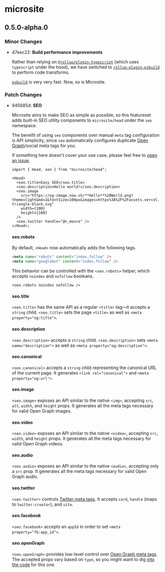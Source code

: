 # microsite

## 0.5.0-alpha.0
### Minor Changes

- 47eec22: **Build performance improvements**
  
  Rather than relying on [`@rollup/plugin-typescript`](https://github.com/rollup/plugins/tree/master/packages/typescript) (which uses `typescript` under the hood), we have switched to [`rollup-plugin-esbuild`](https://github.com/egoist/rollup-plugin-esbuild) to perform code transforms.
  
  [`esbuild`](https://github.com/evanw/esbuild) is very very fast. Now, so is Microsite.

### Patch Changes

- 945685d: **SEO**
  
  Microsite aims to make SEO as simple as possible, so this featureset adds built-in SEO utility components to `microsite/head` under the `seo` namespace.
  
  The benefit of using `seo` components over manual `meta` tag configuration is API simplicity, since `seo` automatically configures duplicate [Open Graph](https://ogp.me/)/social meta tags for you.
  
  If something here doesn't cover your use case, please feel free to [open an issue](https://github.com/natemoo-re/microsite/issues/new).
  
  ```tsx
  import { Head, seo } from "microsite/head";
  
  <Head>
    <seo.title>Easy SEO</seo.title>
    <seo.description>Hello world!</seo.description>
    <seo.image
      src="https://og-image.now.sh/**Hello**%20World.png?theme=light&md=1&fontSize=100px&images=https%3A%2F%2Fassets.vercel.com%2Fimage%2Fupload%2Ffront%2Fassets%2Fdesign%2Fvercel-triangle-black.svg"
      width={100}
      height={100}
    />
    <seo.twitter handle="@n_moore" />
  </Head>;
  ```
  
  #### seo.robots
  
  By default, `<Head>` now automatically adds the following tags.
  
  ```html
  <meta name="robots" content="index,follow" />
  <meta name="googlebot" content="index,follow" />
  ```
  
  This behavior can be controlled with the `<seo.robots>` helper, which accepts `noindex` and `nofollow` booleans.
  
  ```tsx
  <seo.robots noindex nofollow />
  ```
  
  #### seo.title
  
  `<seo.title>` has the same API as a regular `<title>` tag—it accepts a `string` child. `<seo.title>` sets the page `<title>` as well as `<meta property="og:title">`.
  
  #### seo.description
  
  `<seo.description>` accepts a `string` child. `<seo.description>` sets `<meta name="description">` as well as `<meta property="og:description">`.
  
  #### seo.canonical
  
  `<seo.canonical>` accepts a `string` child representing the canonical URL of the current page. It generates `<link rel="canonical">` and `<meta property="og:url">`.
  
  #### seo.image
  
  `<seo.image>` exposes an API similar to the native `<img>`, accepting `src`, `alt`, `width`, and `height` props. It generates all the meta tags necessary for valid Open Graph images.
  
  #### seo.video
  
  `<seo.video>` exposes an API similar to the native `<video>`, accepting `src`, `width`, and `height` props. It generates all the meta tags necessary for valid Open Graph videos.
  
  #### seo.audio
  
  `<seo.audio>` exposes an API similar to the native `<audio>`, accepting only a `src` prop. It generates all the meta tags necessary for valid Open Graph audio.
  
  #### seo.twitter
  
  `<seo.twitter>` controls [Twitter meta tags](https://developer.twitter.com/en/docs/twitter-for-websites/cards/overview/markup). It accepts `card`, `handle` (maps to `twitter:creator`), and `site`.
  
  #### seo.facebook
  
  `<seo.facebook>` accepts an `appId` in order to set `<meta property="fb:app_id">`.
  
  #### seo.openGraph
  
  `<seo.openGraph>` provides low-level control over [Open Graph meta tags](https://ogp.me/). The accepted props vary based on `type`, so you might want to dig [into the code](https://github.com/natemoo-re/microsite/blob/8c0599f8c05da3214534b864c536a2614a89fb7f/src/head.tsx#L14) for this one.
